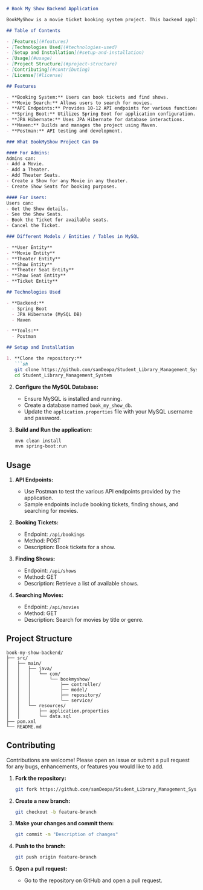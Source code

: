 
```markdown
# Book My Show Backend Application

BookMyShow is a movie ticket booking system project. This backend application is developed using Spring Boot and consists of various layers such as Controller, Service, Repository, and DTO (Data Transfer Object). These layers increase the project's code maintainability, understandability, and readability.

## Table of Contents

- [Features](#features)
- [Technologies Used](#technologies-used)
- [Setup and Installation](#setup-and-installation)
- [Usage](#usage)
- [Project Structure](#project-structure)
- [Contributing](#contributing)
- [License](#license)

## Features

- **Booking System:** Users can book tickets and find shows.
- **Movie Search:** Allows users to search for movies.
- **API Endpoints:** Provides 10-12 API endpoints for various functionalities.
- **Spring Boot:** Utilizes Spring Boot for application configuration.
- **JPA Hibernate:** Uses JPA Hibernate for database interactions.
- **Maven:** Builds and manages the project using Maven.
- **Postman:** API testing and development.

### What BookMyShow Project Can Do

#### For Admins:
Admins can:
- Add a Movie.
- Add a Theater.
- Add Theater Seats.
- Create a Show for any Movie in any theater.
- Create Show Seats for booking purposes.

#### For Users:
Users can:
- Get the Show details.
- See the Show Seats.
- Book the Ticket for available seats.
- Cancel the Ticket.

### Different Models / Entities / Tables in MySQL

- **User Entity**
- **Movie Entity**
- **Theater Entity**
- **Show Entity**
- **Theater Seat Entity**
- **Show Seat Entity**
- **Ticket Entity**

## Technologies Used

- **Backend:**
  - Spring Boot
  - JPA Hibernate (MySQL DB)
  - Maven

- **Tools:**
  - Postman

## Setup and Installation

1. **Clone the repository:**
   ```sh
   git clone https://github.com/samDeopa/Student_Library_Management_System.git
   cd Student_Library_Management_System
   ```

2. **Configure the MySQL Database:**
   - Ensure MySQL is installed and running.
   - Create a database named `book_my_show_db`.
   - Update the `application.properties` file with your MySQL username and password.

3. **Build and Run the application:**
   ```sh
   mvn clean install
   mvn spring-boot:run
   ```

## Usage

1. **API Endpoints:**
   - Use Postman to test the various API endpoints provided by the application.
   - Sample endpoints include booking tickets, finding shows, and searching for movies.

2. **Booking Tickets:**
   - Endpoint: `/api/bookings`
   - Method: POST
   - Description: Book tickets for a show.

3. **Finding Shows:**
   - Endpoint: `/api/shows`
   - Method: GET
   - Description: Retrieve a list of available shows.

4. **Searching Movies:**
   - Endpoint: `/api/movies`
   - Method: GET
   - Description: Search for movies by title or genre.

## Project Structure

```
book-my-show-backend/
├── src/
│   ├── main/
│   │   ├── java/
│   │   │   └── com/
│   │   │       └── bookmyshow/
│   │   │           ├── controller/
│   │   │           ├── model/
│   │   │           ├── repository/
│   │   │           └── service/
│   │   └── resources/
│   │       ├── application.properties
│   │       └── data.sql
├── pom.xml
└── README.md
```

## Contributing

Contributions are welcome! Please open an issue or submit a pull request for any bugs, enhancements, or features you would like to add.

1. **Fork the repository:**
   ```sh
   git fork https://github.com/samDeopa/Student_Library_Management_System.git
   ```

2. **Create a new branch:**
   ```sh
   git checkout -b feature-branch
   ```

3. **Make your changes and commit them:**
   ```sh
   git commit -m "Description of changes"
   ```

4. **Push to the branch:**
   ```sh
   git push origin feature-branch
   ```

5. **Open a pull request:**
   - Go to the repository on GitHub and open a pull request.




